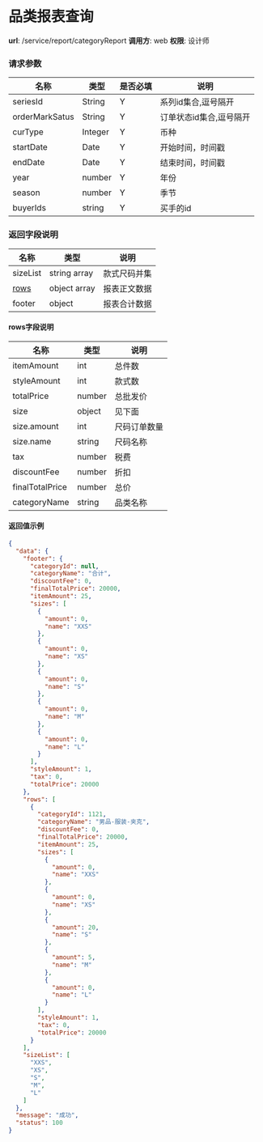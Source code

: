 品类报表查询
=======

**url**: /service/report/categoryReport
**调用方**: web
**权限**: 设计师

### 请求参数

|      名称      |   类型  | 是否必填 |           说明          |
|----------------|---------|----------|-------------------------|
| seriesId       | String  | Y        | 系列id集合,逗号隔开     |
| orderMarkSatus | String  | Y        | 订单状态id集合,逗号隔开 |
| curType        | Integer | Y        | 币种                    |
| startDate      | Date    | Y        | 开始时间，时间戳        |
| endDate        | Date    | Y        | 结束时间，时间戳        |
| year           | number  | Y        | 年份                    |
| season         | number  | Y        | 季节                    |
| buyerIds       | string  | Y        | 买手的id                 |

### 返回字段说明

|      名称     |     类型     |     说明     |
|---------------|--------------|--------------|
| sizeList      | string array | 款式尺码并集 |
| [rows](#rows) | object array | 报表正文数据 |
| footer        | object       | 报表合计数据 |

#### rows字段说明


|       名称      |  类型  |     说明     |
|-----------------|--------|--------------|
| itemAmount      | int    | 总件数       |
| styleAmount     | int    | 款式数       |
| totalPrice      | number | 总批发价     |
| size            | object | 见下面       |
| size.amount     | int    | 尺码订单数量 |
| size.name       | string | 尺码名称     |
| tax             | number | 税费         |
| discountFee     | number | 折扣         |
| finalTotalPrice | number | 总价         |
| categoryName    | string | 品类名称     |


#### 返回值示例

```json
{
  "data": {
    "footer": {
      "categoryId": null,
      "categoryName": "合计",
      "discountFee": 0,
      "finalTotalPrice": 20000,
      "itemAmount": 25,
      "sizes": [
        {
          "amount": 0,
          "name": "XXS"
        },
        {
          "amount": 0,
          "name": "XS"
        },
        {
          "amount": 0,
          "name": "S"
        },
        {
          "amount": 0,
          "name": "M"
        },
        {
          "amount": 0,
          "name": "L"
        }
      ],
      "styleAmount": 1,
      "tax": 0,
      "totalPrice": 20000
    },
    "rows": [
      {
        "categoryId": 1121,
        "categoryName": "男品-服装-夹克",
        "discountFee": 0,
        "finalTotalPrice": 20000,
        "itemAmount": 25,
        "sizes": [
          {
            "amount": 0,
            "name": "XXS"
          },
          {
            "amount": 0,
            "name": "XS"
          },
          {
            "amount": 20,
            "name": "S"
          },
          {
            "amount": 5,
            "name": "M"
          },
          {
            "amount": 0,
            "name": "L"
          }
        ],
        "styleAmount": 1,
        "tax": 0,
        "totalPrice": 20000
      }
    ],
    "sizeList": [
      "XXS",
      "XS",
      "S",
      "M",
      "L"
    ]
  },
  "message": "成功",
  "status": 100
}
```
